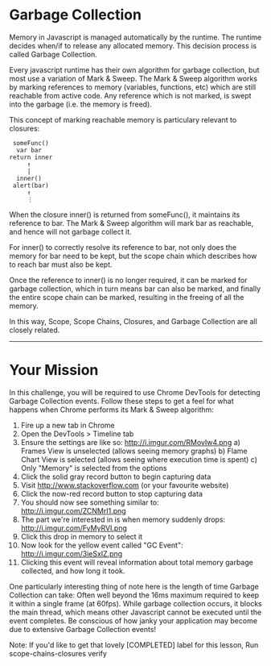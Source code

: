 # Garbage Collection

Memory in Javascript is managed automatically by the runtime. The runtime
decides when/if to release any allocated memory. This decision process is called
Garbage Collection.

Every javascript runtime has their own algorithm for garbage collection, but
most use a variation of Mark & Sweep. The Mark & Sweep algorithm works by
marking references to memory (variables, functions, etc) which are still
reachable from active code. Any reference which is not marked, is swept into
the garbage (i.e. the memory is freed).

This concept of marking reachable memory is particulary relevant to closures:

     someFunc()
      var bar
    return inner
         ↑
         |
      inner()
     alert(bar)
         ↑
         ⋮

When the closure inner() is returned from someFunc(), it maintains its
reference to bar. The Mark & Sweep algorithm will mark bar as reachable, and
hence will not garbage collect it.

For inner() to correctly resolve its reference to bar, not only does the
memory for bar need to be kept, but the scope chain which describes how to
reach bar must also be kept.

Once the reference to inner() is no longer required, it can be marked for
garbage collection, which in turn means bar can also be marked, and finally
the entire scope chain can be marked, resulting in the freeing of all the
memory.

In this way, Scope, Scope Chains, Closures, and Garbage Collection are all
closely related.

-------------------------------------------------------------------------------

# Your Mission

In this challenge, you will be required to use Chrome DevTools for detecting
Garbage Collection events. Follow these steps to get a feel for what happens
when Chrome performs its Mark & Sweep algorithm:

1)  Fire up a new tab in Chrome
2)  Open the DevTools > Timeline tab
3)  Ensure the settings are like so: http://i.imgur.com/RMovIw4.png
  a) Frames View is unselected (allows seeing memory graphs)
  b) Flame Chart View is selected (allows seeing where execution time is spent)
  c) Only "Memory" is selected from the options
4)  Click the solid gray record button to begin capturing data
5)  Visit http://www.stackoverflow.com (or your favourite website)
6)  Click the now-red record button to stop capturing data
7)  You should now see something similar to: http://i.imgur.com/ZCNMrI1.png
8)  The part we're interested in is when memory suddenly drops:
    http://i.imgur.com/FyMyRVI.png
9)  Click this drop in memory to select it
10) Now look for the yellow event called "GC Event": http://i.imgur.com/3ieSxIZ.png
11) Clicking this event will reveal information about total memory garbage
    collected, and how long it took.

One particularly interesting thing of note here is the length of time Garbage
Collection can take: Often well beyond the 16ms maximum required to keep it
within a single frame (at 60fps). While garbage collection occurs, it blocks the
main thread, which means other Javascript cannot be executed until the event
completes. Be conscious of how janky your application may become due to
extensive Garbage Collection events!

Note: If you'd like to get that lovely [COMPLETED] label for this lesson,
Run scope-chains-closures verify